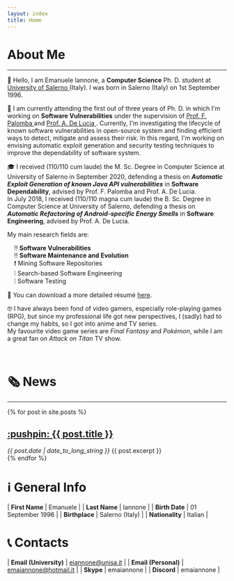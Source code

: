 ```yaml
---
layout: index
title: Home
---
```


# About Me

---

:wave: Hello, I am Emanuele Iannone, a **Computer Science** Ph. D. student at [University of Salerno <i class="fa fa-external-link" style="font-size:16px"></i>](https://www.unisa.it/) (Italy). I was born in Salerno (Italy) on 1st September 1996.

:pencil: I am currently attending the first out of three years of Ph. D. in which I'm working on **Software Vulnerabilities** under the supervision of [Prof. F. Palomba <i class="fa fa-external-link" style="font-size:16px"></i>](https://fpalomba.github.io/) and [Prof. A. De Lucia <i class="fa fa-external-link" style="font-size:16px"></i>](https://docenti.unisa.it/003241/home).
Currently, I'm investigating the lifecycle of known software vulnerabilities in open-source system and finding efficient ways to detect, mitigate and assess their risk. In this regard, I'm working on envising automatic exploit generation and security testing techniques to improve the dependability of software system.

:mortar_board: I received (110/110 cum laude) the M. Sc. Degree in Computer Science at
University of Salerno in September 2020, defending a thesis on
***Automatic Exploit Generation of known Java API vulnerabilities*** in **Software Dependability**,
advised by Prof. F. Palomba and Prof. A. De Lucia.  
In July 2018, I received (110/110 magna cum laude) the B. Sc. Degree in Computer Science at
University of Salerno, defending a thesis on
***Automatic Refactoring of Android-specific Energy Smells*** in **Software Engineering**,
advised by Prof. A. De Lucia.

My main research fields are:

&nbsp;&nbsp;&nbsp;&nbsp;:bangbang: **Software Vulnerabilities**  
&nbsp;&nbsp;&nbsp;&nbsp;:bangbang: **Software Maintenance and Evolution**  
&nbsp;&nbsp;&nbsp;&nbsp;:exclamation: Mining Software Repositories  
&nbsp;&nbsp;&nbsp;&nbsp;:grey_exclamation: Search-based Software Engineering  
&nbsp;&nbsp;&nbsp;&nbsp;:grey_exclamation: Software Testing  

[//]: # (The sources of CV is on my overleaf)
:scroll: You can download a more detailed résumé [here](./download/resume.pdf).

:nerd_face: I have always been fond of video gamers, especially role-playing games (RPG), but since my
professional life got new perspectives, I (sadly) had to change my habits, so I got into anime and TV series.  
My favourite video game series are *Final Fantasy* and *Pokémon*, while I am a great fan
on *Attack on Titan* TV show.

<br>

# :newspaper_roll: News

---

{% for post in site.posts %}
  <article>
    <h2>
      <a href="{{ post.url }}">
        :pushpin: {{ post.title }}
      </a>
    </h2>
    <i><time datetime="{{ post.date | date: "%Y-%m-%d" }}">{{ post.date | date_to_long_string }}</time></i>
    {{ post.excerpt }}
  </article>
{% endfor %}

# :information_source: General Info

| **First Name** | Emanuele |
| **Last Name** | Iannone |
| **Birth Date**  | 01 September 1996 |
| **Birthplace** | Salerno (Italy) |
| **Nationality** | Italian |

# :telephone_receiver: Contacts

| **Email (University)** | eiannone@unisa.it |
| **Email (Personal)** | emaiannone@hotmail.it |
| **Skype** | emaiannone |
| **Discord** | emaiannone |
